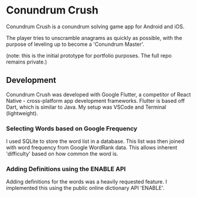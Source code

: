 # Conundrum Crush

Conundrum Crush is a conundrum solving game app for Android and iOS.

The player tries to unscramble anagrams as quickly as possible, with the purpose of leveling up to become a 'Conundrum Master'. 


(note: this is the initial prototype for portfolio purposes. The full repo remains private.)

## Development

Conundrum Crush was developed with Google Flutter, a competitor of React Native - cross-platform app development frameworks. Flutter is based off Dart, which is similar to Java. My setup was VSCode and Terminal (lightweight).

### Selecting Words based on Google Frequency

I used SQLite to store the word list in a database. This list was then joined with word frequency from Google WordRank data. This allows inherent 'difficulty' based on how common the word is.

### Adding Definitions using the ENABLE API

Adding definitions for the words was a heavily requested feature. I implemented this using the public online dictionary API 'ENABLE'.

